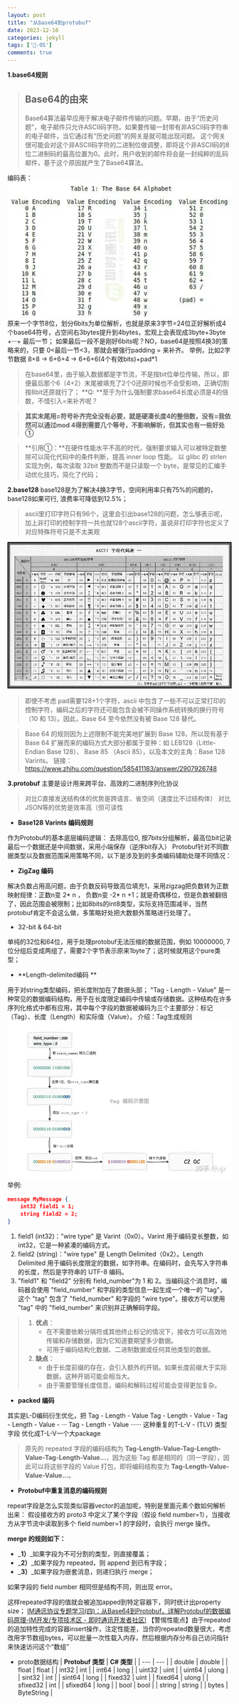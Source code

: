 ```yaml
---
layout: post
title: "从base64到protobuf"
date: 2023-12-10
categories: jekyll
tags: ['🥁-OS']
comments: true
---
```


**1.base64规则**
> ## **Base64的由来**
> Base64算法最早应用于解决电子邮件传输的问题。早期，由于“历史问题”，电子邮件只允许ASCII码字符。如果要传输一封带有非ASCII码字符串的电子邮件，当它通过有“历史问题”的网关是就可能出现问题。
> 这个网关很可能会对这个非ASCII码字符的二进制位做调整，即将这个非ASCII码的8位二进制码的最高位置为0。此时，用户收到的邮件将会是一封纯粹的乱码邮件，基于这个原因就产生了Base64算法。

编码表：
![](../images/1693231365433-212eed4a-ea4e-46a5-b0bd-f2f313a3f482.webp)
原来一个字节8位，划分6bits为单位解析，也就是原来3字节=24位正好解析成4个base64符号，占空间右3bytes提升到4bytes，宏观上会表现成3byte+3byte +···+ 最后一节；
如果最后一段不是刚好6bits呢？NO，base64是按照4换3的策略来的，只要 0<最后一节<3，那就会被强行padding = 来补齐。
举例，比如2字节数据 8+8 → 6+6+4 → 6+6+6(4个有效bits)+pad*1
> 在base64里，由于输入数据都是字节流，不是按bit位单位传输，所以，即便最后那个6（4+2）末尾被填充了2个0还原时候也不会受影响，正确切割按8bit还原就行了；
> **Q: **至于为什么强制要求base64长度必须是4的倍数，不惜引入=来补齐呢？

> **其实末尾用=符号补齐完全没有必要，就是硬凑长度4的整倍数，没有=我依然可以通过mod 4得到需要几个等号，不影响解析，但其实也有一些好处①**

> **引用①：**在硬件性能水平不高的时代，强制要求输入可以被特定数整除可以简化代码中的条件判断，提高 inner loop 性能。
> 以 glibc 的 strlen 实现为例，每次读取 32bit 整数而不是只读取一个 byte，是常见的汇编手动优化技巧，简化了代码；

**2.base128**
base128是为了解决4换3字节，空间利用率只有75%的问题的，base128如果可行, 浪费率可降低到12.5%；
> ascii里打印字符只有96个，这里会引出base128的问题，怎么够表示呢，加上非打印的控制字符一共也就128个ascii字符，虽说非打印字符也定义了对应特殊符号只是不太美观

![](../images/1693238666972-5b66d693-5259-4c9a-90a0-17f9ae7d1b74.png)
> 即使不考虑 pad需要128+1个字符，ascii 中包含了一些不可以正常打印的控制字符，编码之后的字符还可能包含会被不同操作系统转换的换行符号（10 和 13）。因此，Base 64 至今依然没有被 Base 128 替代。

> Base 64 的规则因为上述限制不能完美地扩展到 Base 128，所以现有基于 Base 64 扩展而来的编码方式大部分都属于变种：如 LEB128（Little-Endian Base 128）、 Base 85 （Ascii 85），以及本文的主角：Base 128 Varints。
链接：https://www.zhihu.com/question/585411183/answer/2907926748

**3.protobuf**
主要是设计用来跨平台、高效的二进制序列化协议
> 对比C直接发送结构体的优势是跨语言、省空间（速度比不过结构体）  对比JSON等的优势是效率高（但可读性

- **Base128 Varints 编码规则**

作为Protobuf的基本底层编码逻辑：
去除高位0, 按7bits分组解析，最高位bit记录最后一个数据还是中间数据，采用小端保存（逆序bit存入）
Protobuf针对不同数据类型以及数据范围采用策略不同，以下是涉及到的多类编码辅助处理不同情况：

- **ZigZag 编码**

解决负数占用高问题，由于负数反码导致高位填充1，采用zigzag把负数转为正数
映射规律：正数n变 2* n ， 负数n变 -2* n +1；就是奇偶移位，但是负数被翻倍了，因此范围会被限制；比如8bits的int8类型，实际支持范围减半，当然protobuf肯定不会这么做，多策略好处把大数额外策略进行处理了。

- 32-bit & 64-bit

单纯的32位和64位，用于处理protobuf无法压缩的数据范围，例如 10000000, 7位分组后变成两组了，需要2个字节表示原来1byte了；这时候就用这个pure类型；

- **Length-delimited编码 **

用于对string类型编码，把长度附加在了数据头部；
"Tag - Length - Value" 是一种常见的数据编码结构，用于在长度限定编码中传输或存储数据。这种结构在许多序列化格式中都有应用，其中每个字段的数据被编码为三个主要部分：标记（Tag）、长度（Length）和实际值（Value）。
介绍：Tag生成规则
![](../images/1693248741208-222348eb-2fbe-45cf-ab71-1c3fbebf5bce.webp)
举例:
```json
message MyMessage {
    int32 field1 = 1;
    string field2 = 2;
}
```

1. field1 (int32)："wire type" 是 Varint（0x0）。Varint 用于编码变长整数，如 int32，它是一种紧凑的编码方式。
2. field2 (string)："wire type" 是 Length Delimited（0x2）。Length Delimited 用于编码长度限定的数据，如字符串。在编码时，会先写入字符串的长度，然后是字符串的 UTF-8 编码。
3. "field1" 和 "field2" 分别有 field_number"为 1 和 2。当编码这个消息时，编码器会使用 "field_number" 和字段的类型信息一起生成一个唯一的 "tag"，这个 "tag" 包含了 "field_number" 和字段的 "wire type"。接收方可以使用 "tag" 中的 "field_number" 来识别并正确解码字段。
> 1. **优点**：
>    - 在不需要依赖分隔符或其他终止标记的情况下，接收方可以高效地传输和存储数据，因为它知道要期望多少数据。
>    - 可用于编码结构化数据、二进制数据或任何其他类型的数据。
> 2. **缺点**：
>    - 由于长度前缀的存在，会引入额外的开销。如果长度前缀大于实际数据，这种开销可能会相当大。
>    - 由于需要管理长度信息，编码和解码过程可能会变得更加复杂。

- **packed 编码**

其实是L-D编码衍生优化，把
Tag - Length - Value
Tag - Length - Value - 
Tag - Length - Value - ··· Tag - Length - Value ······
这种重复的T-L-V - (TLV) 类型字段 优化成T-L-V一个大package
> 原先的 repeated 字段的编码结构为 **Tag-Length-Value-Tag-Length-Value-Tag-Length-Value...**，因为这些 Tag 都是相同的（同一字段），因此可以将这些字段的 Value 打包，即将编码结构变为 **Tag-Length-Value-Value-Value...**。


- **Protobuf中重复消息的编码规则**

repeat字段是怎么实现类似容器vector的追加呢，特别是里面元素个数如何解析出来：
假设接收方的 proto3 中定义了某个字段（假设 field number=1），当接收方从字节流中读取到多个 field number=1 的字段时，会执行 merge 操作。

**merge 的规则如下：**

- _**1）**_如果字段为不可分割的类型，则直接覆盖；
- _**2）**_如果字段为 repeated，则 append 到已有字段；
- _**3）**_如果字段为嵌套消息，则递归执行 merge；

如果字段的 field number 相同但是结构不同，则出现 error。

这样repeated字段的值就会被追加apped到特定容器下，同时统计出property size；
[IM通讯协议专题学习(四)：从Base64到Protobuf，详解Protobuf的数据编码原理-IM开发/专项技术区 - 即时通讯开发者社区!](http://www.52im.net/thread-4093-1-1.html)
【警惕性能点】由于repeated的追加特性完成的容器insert操作，注定性能差，当你的repeated数量很大，考虑改用字节数组bytes，可以批量一次性载入内存，然后根据内存分布自己访问指针来快速访问这个“数组”

- proto数据结构
| **Protobuf 类型** | **C# 类型** |
| --- | --- |
| double | double |
| float | float |
| int32 | int |
| int64 | long |
| uint32 | uint |
| uint64 | ulong |
| sint32 | int |
| sint64 | long |
| fixed32 | uint |
| fixed64 | ulong |
| sfixed32 | int |
| sfixed64 | long |
| bool | bool |
| string | string |
| bytes | ByteString |

